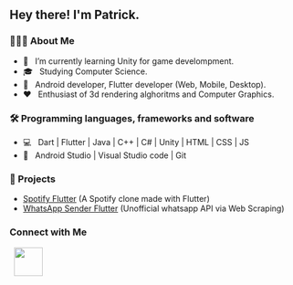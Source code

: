 <h2> Hey there! I'm Patrick.</h2>

<h3> 👨🏻‍💻 About Me </h3>

- 🔭 &nbsp; I’m currently learning Unity for game develompment.
- 🎓 &nbsp; Studying Computer Science.
- 💼 &nbsp; Android developer, Flutter developer (Web, Mobile, Desktop).
- ❤️ &nbsp; Enthusiast of 3d rendering alghoritms and Computer Graphics.


<h3>🛠 Programming languages, frameworks and software </h3>

- 💻 &nbsp; Dart | Flutter | Java | C++ | C# | Unity | HTML | CSS | JS
- 🔧 &nbsp; Android Studio | Visual Studio code | Git


<h3>🦺 Projects </h3>

- <a href="https://github.com/patricknicolosi/spotify_flutter">Spotify Flutter</a> (A Spotify clone made with Flutter)
- <a href="https://github.com/patricknicolosi/whatsapp_sender_flutter">WhatsApp Sender Flutter</a> (Unofficial whatsapp API via Web Scraping)


<h3>Connect with Me </h3>

<p align="left">
&nbsp; <a href="mailto:patricknicolosi99@gmail.com" target="_blank" rel="noopener noreferrer"><img src="https://img.icons8.com/plasticine/100/000000/gmail.png"  width="50" /></a>
</p>

